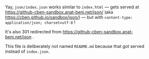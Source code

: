 Yay, `json/index.json` works similar to `index.html` — gets served at https://github-cben-sandbox.anat-beni.net/json/ (aka https://cben.github.io/sandbox/json/) — but with `content-type: application/json; charset=utf-8` !

It's also 301 redirected from https://github-cben-sandbox.anat-beni.net/json .

This file is deliberately not named `README.md` because that got served instead of `index.json`.
